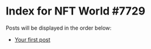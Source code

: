 # Index for NFT World #7729
Posts will be displayed in the order below:

- [Your first post](./001-first.md)

